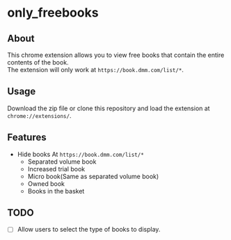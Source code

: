 # only_freebooks

## About

This chrome extension allows you to view free books that contain the entire contents of the book.  
The extension will only work at `https://book.dmm.com/list/*`.

## Usage

Download the zip file or clone this repository and load the extension at `chrome://extensions/`.

## Features

- Hide books At `https://book.dmm.com/list/*`
  - Separated volume book
  - Increased trial book
  - Micro book(Same as separated volume book)
  - Owned book
  - Books in the basket

## TODO

- [ ] Allow users to select the type of books to display.
